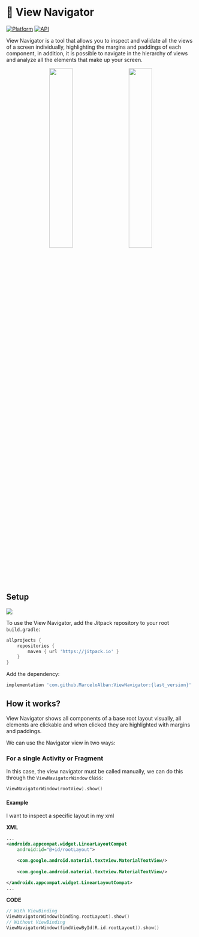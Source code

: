 # 🎇 View Navigator
[![Platform](https://img.shields.io/badge/platform-android-green.svg)](http://developer.android.com/index.html)
[![API](https://img.shields.io/badge/API-21%2B-brightgreen.svg?style=flat)](https://android-arsenal.com/api?level=21)

View Navigator is a tool that allows you to inspect and validate all the views of a screen individually, highlighting the margins and paddings of each component, in addition, it is possible to navigate in the hierarchy of views and analyze all the elements that make up your screen.

<p align="center">
  <img src="https://user-images.githubusercontent.com/75705626/196259820-8bdb8c12-a9dd-4f02-bfee-b6607df3df80.gif" width="35%">
&nbsp; &nbsp; &nbsp; &nbsp;
  <img src="https://user-images.githubusercontent.com/75705626/196262149-14687804-9402-4425-b8bc-3aa223ab19ce.gif" width="35%">
</p>

## Setup
[![](https://jitpack.io/v/MarceloAlban/ViewNavigator.svg)](https://jitpack.io/#MarceloAlban/ViewNavigator)

To use the View Navigator, add the Jitpack repository to your root ```build.gradle```:

```groovy
allprojects {
    repositories {
        maven { url 'https://jitpack.io' }
    }
}
```
Add the dependency:
```groovy
implementation 'com.github.MarceloAlban:ViewNavigator:{last_version}'
```
## How it works?
View Navigator shows all components of a base root layout visually, all elements are clickable and when clicked they are highlighted with margins and paddings.

We can use the Navigator view in two ways:

### For a single Activity or Fragment

In this case, the view navigator must be called manually, we can do this through the ```ViewNavigatorWindow``` class:

```kotlin
ViewNavigatorWindow(rootView).show()
```

#### Example
I want to inspect a specific layout in my xml

**XML**
```xml
...
<androidx.appcompat.widget.LinearLayoutCompat
    android:id="@+id/rootLayout">

    <com.google.android.material.textview.MaterialTextView/>
  
    <com.google.android.material.textview.MaterialTextView/>
  
</androidx.appcompat.widget.LinearLayoutCompat>
...
```

**CODE**
```kotlin
// With ViewBinding
ViewNavigatorWindow(binding.rootLayout).show()
// Without ViewBinding
ViewNavigatorWindow(findViewById(R.id.rootLayout)).show()
```
